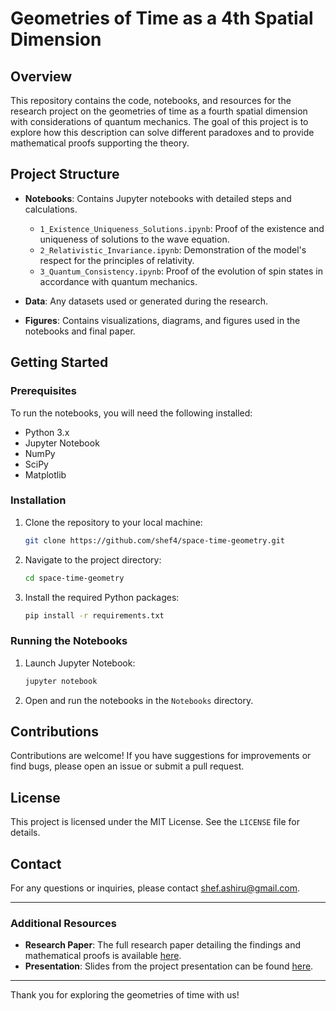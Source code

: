 # Geometries of Time as a 4th Spatial Dimension

## Overview

This repository contains the code, notebooks, and resources for the research project on the geometries of time as a fourth spatial dimension with considerations of quantum mechanics. The goal of this project is to explore how this description can solve different paradoxes and to provide mathematical proofs supporting the theory.

## Project Structure

- **Notebooks**: Contains Jupyter notebooks with detailed steps and calculations.
  - `1_Existence_Uniqueness_Solutions.ipynb`: Proof of the existence and uniqueness of solutions to the wave equation.
  - `2_Relativistic_Invariance.ipynb`: Demonstration of the model's respect for the principles of relativity.
  - `3_Quantum_Consistency.ipynb`: Proof of the evolution of spin states in accordance with quantum mechanics.
  
- **Data**: Any datasets used or generated during the research.
  
- **Figures**: Contains visualizations, diagrams, and figures used in the notebooks and final paper.

## Getting Started

### Prerequisites

To run the notebooks, you will need the following installed:

- Python 3.x
- Jupyter Notebook
- NumPy
- SciPy
- Matplotlib

### Installation

1. Clone the repository to your local machine:

    ```bash
    git clone https://github.com/shef4/space-time-geometry.git
    ```

2. Navigate to the project directory:

    ```bash
    cd space-time-geometry
    ```

3. Install the required Python packages:

    ```bash
    pip install -r requirements.txt
    ```

### Running the Notebooks

1. Launch Jupyter Notebook:

    ```bash
    jupyter notebook
    ```

2. Open and run the notebooks in the `Notebooks` directory.

## Contributions

Contributions are welcome! If you have suggestions for improvements or find bugs, please open an issue or submit a pull request.

## License

This project is licensed under the MIT License. See the `LICENSE` file for details.

## Contact

For any questions or inquiries, please contact [shef.ashiru@gmail.com](mailto:shef.ashiru@gmail.com).

---

### Additional Resources

- **Research Paper**: The full research paper detailing the findings and mathematical proofs is available [here](link-to-paper).
- **Presentation**: Slides from the project presentation can be found [here](link-to-presentation).

---

Thank you for exploring the geometries of time with us!
